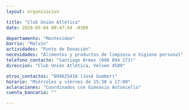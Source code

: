 ```yaml
---
layout: organizacion

title: "Club Unión Atlética"
date: 2020-05-04 00:47:54 -0300

departamento: "Montevideo"
barrio: "Malvín"
actividades: "Punto de Donación"
necesidades: "Alimentos y productos de limpieza e higiene personal"
telefono_contacto: "Santiago Armas (098 894 273)"
direccion: "Club Unión Atlética, Velsen 4509"

otros_contactos: "094625416 (José Gumber)"
horario: "Miércoles y viernes de 15:30 a 17:00"
aclaraciones: "Coordinados con Gimnasio Antoniello"
cuenta_bancaria: ""

---
```

